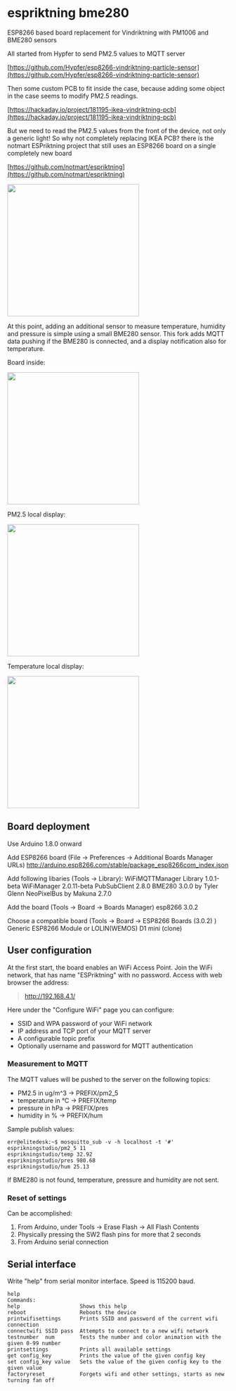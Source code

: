 # espriktning bme280
ESP8266 based board replacement for Vindriktning with PM1006 and BME280 sensors

All started from Hypfer to send PM2.5 values to MQTT server

[https://github.com/Hypfer/esp8266-vindriktning-particle-sensor](https://github.com/Hypfer/esp8266-vindriktning-particle-sensor)


Then some custom PCB to fit inside the case, because adding some object in the case seems to modify PM2.5 readings.

[https://hackaday.io/project/181195-ikea-vindriktning-pcb](https://hackaday.io/project/181195-ikea-vindriktning-pcb)


But we need to read the PM2.5 values from the front of the device, not only a generic light!
So why not completely replacing IKEA PCB? there is the notmart ESPriktning project that still uses an ESP8266 board on a single completely new board

[https://github.com/notmart/espriktning](https://github.com/notmart/espriktning)

<img src="https://github.com/erobertorichiardone/espriktning_bme280/blob/master/images/espriktning.jpeg" width="300">


At this point, adding an additional sensor to measure temperature, humidity and pressure is simple using a small BME280 sensor. This fork adds MQTT data pushing if the BME280 is connected, and a display notification also for temperature.


Board inside:

<img src="https://github.com/erobertorichiardone/espriktning_bme280/blob/master/images/espriktning_bme280_0.jpeg" width="300">


PM2.5 local display:

<img src="https://github.com/erobertorichiardone/espriktning_bme280/blob/master/images/espriktning_bme280_2.jpeg" width="300">


Temperature local display:

<img src="https://github.com/erobertorichiardone/espriktning_bme280/blob/master/images/espriktning_bme280_3.jpeg" width="300">




## Board deployment

Use Arduino 1.8.0 onward

Add ESP8266 board (File -> Preferences -> Additional Boards Manager URLs)
	http://arduino.esp8266.com/stable/package_esp8266com_index.json

Add following libaries (Tools -> Library):
	WiFiMQTTManager Library 1.0.1-beta
	WiFiManager 2.0.11-beta
	PubSubClient 2.8.0
	BME280 3.0.0 by Tyler Glenn
	NeoPixelBus by Makuna 2.7.0

Add the board (Tools -> Board -> Boards Manager)
	esp8266 3.0.2
	
Choose a compatible board (Tools -> Board -> ESP8266 Boards (3.0.2) )
	Generic ESP8266 Module or LOLIN(WEMOS) D1 mini (clone) 


## User configuration

At the first start, the board enables an WiFi Access Point.
Join the WiFi network, that has name "ESPriktning" with no password.
Access with web browser the address:
>  http://192.168.4.1/ 

Here under the "Configure WiFi" page you can configure:
* SSID and WPA password of your WiFi network
* IP address and TCP port of your MQTT server
* A configurable topic prefix
* Optionally username and password for MQTT authentication
 
### Measurement to MQTT

The MQTT values will be pushed to the server on the following topics:
* PM2.5 in ug/m^3 ->   PREFIX/pm2_5
* temperature in °C ->   PREFIX/temp
* pressure in hPa ->   PREFIX/pres
* humidity in % ->   PREFIX/hum

Sample publish values:

```
err@elitedesk:~$ mosquitto_sub -v -h localhost -t '#'
esprikningstudio/pm2_5 11
esprikningstudio/temp 32.92
esprikningstudio/pres 980.68
esprikningstudio/hum 25.13
```

If BME280 is not found, temperature, pressure and humidity are not sent.


### Reset of settings

Can be accomplished:
1. From Arduino, under Tools -> Erase Flash -> All Flash Contents
2. Physically pressing the SW2 flash pins for more that 2 seconds
3. From Arduino serial connection

## Serial interface

Write "help" from serial monitor interface. Speed is 115200 baud.

```
help
Commands:
help                   Shows this help
reboot                 Reboots the device
printwifisettings      Prints SSID and password of the current wifi connection
connectwifi SSID pass  Attempts to connect to a new wifi network
testnumber  num        Tests the number and color animation with the given 0-99 number
printsettings          Prints all available settings
get config_key         Prints the value of the given config key
set config_key value   Sets the value of the given config key to the given value
factoryreset           Forgets wifi and other settings, starts as new
turning fan off
```




